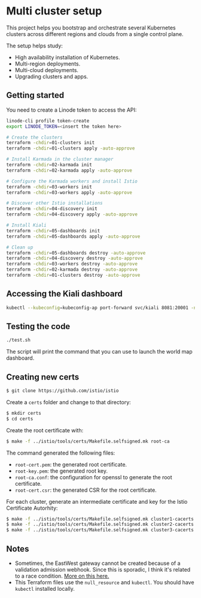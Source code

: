 # Multi cluster setup

This project helps you bootstrap and orchestrate several Kubernetes clusters across different regions and clouds from a single control plane.

The setup helps study:

- High availability installation of Kubernetes.
- Multi-region deployments.
- Multi-cloud deployments.
- Upgrading clusters and apps.

## Getting started

You need to create a Linode token to access the API:

```bash
linode-cli profile token-create
export LINODE_TOKEN=<insert the token here>
```

```bash
# Create the clusters
terraform -chdir=01-clusters init
terraform -chdir=01-clusters apply -auto-approve

# Install Karmada in the cluster manager
terraform -chdir=02-karmada init
terraform -chdir=02-karmada apply -auto-approve

# Configure the Karmada workers and install Istio
terraform -chdir=03-workers init
terraform -chdir=03-workers apply -auto-approve

# Discover other Istio installations
terraform -chdir=04-discovery init
terraform -chdir=04-discovery apply -auto-approve

# Install Kiali
terraform -chdir=05-dashboards init
terraform -chdir=05-dashboards apply -auto-approve

# Clean up
terraform -chdir=05-dashboards destroy -auto-approve
terraform -chdir=04-discovery destroy -auto-approve
terraform -chdir=03-workers destroy -auto-approve
terraform -chdir=02-karmada destroy -auto-approve
terraform -chdir=01-clusters destroy -auto-approve
```

## Accessing the Kiali dashboard

```bash
kubectl --kubeconfig=kubeconfig-ap port-forward svc/kiali 8081:20001 -n istio-system
```

## Testing the code

```bash
./test.sh
```

The script will print the command that you can use to launch the world map dashboard.

## Creating new certs

```bash
$ git clone https://github.com/istio/istio
```

Create a `certs` folder and change to that directory:

```bash
$ mkdir certs
$ cd certs
```

Create the root certificate with:

```bash
$ make -f ../istio/tools/certs/Makefile.selfsigned.mk root-ca
```

The command generated the following files:

- `root-cert.pem`: the generated root certificate.
- `root-key.pem`: the generated root key.
- `root-ca.conf`: the configuration for openssl to generate the root certificate.
- `root-cert.csr`: the generated CSR for the root certificate.

For each cluster, generate an intermediate certificate and key for the Istio Certificate Autorhity:

```bash
$ make -f ../istio/tools/certs/Makefile.selfsigned.mk cluster1-cacerts
$ make -f ../istio/tools/certs/Makefile.selfsigned.mk cluster2-cacerts
$ make -f ../istio/tools/certs/Makefile.selfsigned.mk cluster3-cacerts
```

## Notes

- Sometimes, the EastWest gateway cannot be created because of a validation admission webhook. Since this is sporadic, I think it's related to a race condition. [More on this here.](https://github.com/istio/istio/issues/39205)
- This Terraform files use the `null_resource` and `kubectl`. You should have `kubectl` installed locally.

